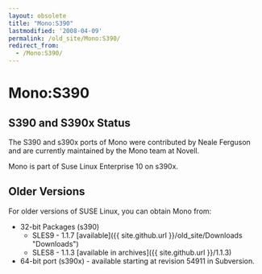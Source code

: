 ```yaml
---
layout: obsolete
title: "Mono:S390"
lastmodified: '2008-04-09'
permalink: /old_site/Mono:S390/
redirect_from:
  - /Mono:S390/
---
```


Mono:S390
=========

S390 and S390x Status
---------------------

The S390 and s390x ports of Mono were contributed by Neale Ferguson and are currently maintained by the Mono team at Novell.

Mono is part of Suse Linux Enterprise 10 on s390x.

Older Versions
--------------

For older versions of SUSE Linux, you can obtain Mono from:

-   32-bit Packages (s390)
    -   SLES9 - 1.1.7 [available]({{ site.github.url }}/old_site/Downloads "Downloads")
    -   SLES8 - 1.1.3 [available in archives]({{ site.github.url }}/1.1.3)
-   64-bit port (s390x) - available starting at revision 54911 in Subversion.


